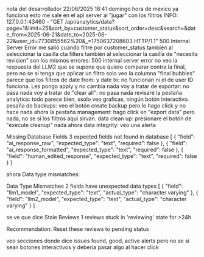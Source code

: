 nota del desarrollador 22/06/2025 18:41 domingo hora de mexico
ya funciona
esto me sale en el api server al "jugar" con los filtros
INFO:     127.0.0.1:43460 - "GET /api/analytics/data?page=1&limit=25&sort_by=customer_status&sort_order=desc&search=&date_from=2025-06-21&date_to=2025-06-22&user_id=7730855562%20&_=1750637208603 HTTP/1.1" 500 Internal Server Error
me salió cuando filtre por customer_status
también al seleccionar la casilla cta filters
también al seleccionar la casilla de "necesita revision"
son los mismos errores: 500 internal server error
no veo la respuesta del LLM2 que se supone que quiero comparar contra la final, pero no se si tenga que aplicar un filtro
solo veo la columna "final bubbles" 
parece que los filtros de date from: y date to: no funcionan ni el de user ID funciona. Les pongo apply y no cambia nada
voy a tratar de exportar: no pasa nada
voy a tratar de "clear all": no pasa nada
revisaré la pestaña analytics: todo parece bien, ssolo veo graficas, ningún botón interactivo.
pesaña de backups: veo el botón create backup pero le hago click y no hace nada
ahora la pestaña management: hago click en "export data" pero nada, no se si los filtros aquí sirvan.
data clean up: presionare el botón de "execute cleanup" 	nada
ahora data integrity: veo una alerta

Missing Database Fields
3 expected fields not found in database
[
  {
    "field": "ai_response_raw",
    "expected_type": "text",
    "required": false
  },
  {
    "field": "ai_response_formatted",
    "expected_type": "text",
    "required": false
  },
  {
    "field": "human_edited_response",
    "expected_type": "text",
    "required": false
  }
]

ahora Data type mismatches:

Data Type Mismatches
2 fields have unexpected data types
[
  {
    "field": "llm1_model",
    "expected_type": "text",
    "actual_type": "character varying"
  },
  {
    "field": "llm2_model",
    "expected_type": "text",
    "actual_type": "character varying"
  }
]

se ve que dice 
Stale Reviews
1 reviews stuck in 'reviewing' state for >24h

Recommendation: Reset these reviews to pending status

veo secciones donde dice issues found, good, active alerts pero no se si sean botones interactivos y debería pasar algo al hacer click
